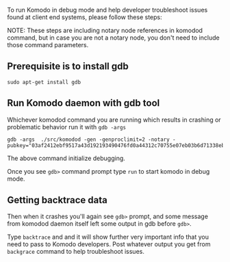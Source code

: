 To run Komodo in debug mode and help developer troubleshoot issues found at client end systems, please follow these steps:

NOTE: These steps are including notary node references in komodod command, but in case you are not a notary node, you don't need to include those command parameters.

## Prerequisite is to install gdb
```
sudo apt-get install gdb
```

## Run Komodo daemon with gdb tool
Whichever komodod command you are running which results in crashing or problematic behavior run it with `gdb -args`

```shell
gdb -args  ./src/komodod -gen -genproclimit=2 -notary -pubkey="03af2412ebf9517a43d192193490476fd0a44312c70755e07eb03b6d71338ebc9d"
```

The above command initialize debugging.

Once you see `gdb>` command prompt type `run` to start komodo in debug mode.

## Getting backtrace data
Then when it crashes you'll again see `gdb>` prompt, and some message from komodod daemon itself left some output in gdb before `gdb>`.

Type `backtrace` and and it will show further very important info that you need to pass to Komodo developers.
Post whatever output you get from `backgrace` command to help troubleshoot issues.